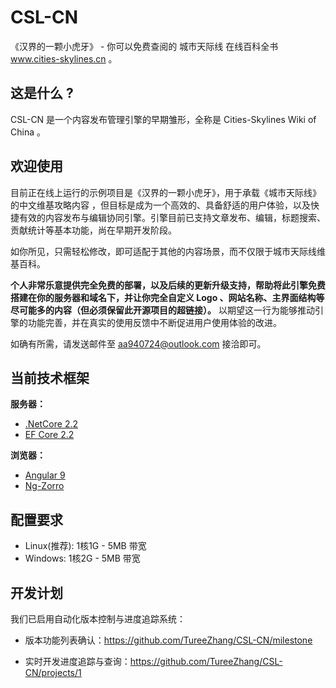 # CSL-CN

《汉界的一颗小虎牙》 - 你可以免费查阅的 城市天际线 在线百科全书 www.cities-skylines.cn 。

## 这是什么 ?

CSL-CN 是一个内容发布管理引擎的早期雏形，全称是 Cities-Skylines Wiki of China 。

## 欢迎使用

目前正在线上运行的示例项目是《汉界的一颗小虎牙》，用于承载《城市天际线》的中文维基攻略内容 ，但目标是成为一个高效的、具备舒适的用户体验，以及快捷有效的内容发布与编辑协同引擎。引擎目前已支持文章发布、编辑，标题搜索、贡献统计等基本功能，尚在早期开发阶段。

如你所见，只需轻松修改，即可适配于其他的内容场景，而不仅限于城市天际线维基百科。

**个人非常乐意提供完全免费的部署，以及后续的更新升级支持，帮助将此引擎免费搭建在你的服务器和域名下，并让你完全自定义 Logo 、网站名称、主界面结构等尽可能多的内容（但必须保留此开源项目的超链接）。** 以期望这一行为能够推动引擎的功能完善，并在真实的使用反馈中不断促进用户使用体验的改进。

如确有所需，请发送邮件至 aa940724@outlook.com 接洽即可。

## 当前技术框架

**服务器：**

- [.NetCore 2.2](https://docs.microsoft.com/zh-cn/aspnet/?view=aspnetcore-2.2#pivot=core)
- [EF Core 2.2](https://docs.microsoft.com/zh-cn/ef/core/index)

**浏览器：**

- [Angular 9](https://www.angular.cn/)
- [Ng-Zorro](https://ng.ant.design/)

## 配置要求

* Linux(推荐): 1核1G - 5MB 带宽
* Windows: 1核2G - 5MB 带宽

## 开发计划

我们已启用自动化版本控制与进度追踪系统：

- 版本功能列表确认：<https://github.com/TureeZhang/CSL-CN/milestone>

- 实时开发进度追踪与查询：<https://github.com/TureeZhang/CSL-CN/projects/1>
